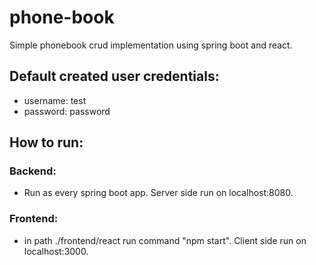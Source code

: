 # phone-book

Simple phonebook crud implementation using spring boot and react.

## Default created user credentials:
* username: test
* password: password

## How to run:
### Backend:
* Run as every spring boot app. Server side run on localhost:8080.
### Frontend:
* in path ./frontend/react run command "npm start". Client side run on localhost:3000.
